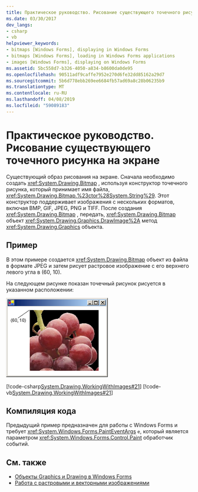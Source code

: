 ```yaml
---
title: Практическое руководство. Рисование существующего точечного рисунка на экране
ms.date: 03/30/2017
dev_langs:
- csharp
- vb
helpviewer_keywords:
- bitmaps [Windows Forms], displaying in Windows Forms
- bitmaps [Windows Forms], loading in Windows Forms applications
- images [Windows Forms], displaying on Windows Forms
ms.assetid: 5bc558d7-b326-4050-a834-b8600da0de95
ms.openlocfilehash: 90511adf9caffe7952e270d6fe32dd85162a29d7
ms.sourcegitcommit: 5b6d778ebb269ee6684fb57ad69a8c28b06235b9
ms.translationtype: MT
ms.contentlocale: ru-RU
ms.lasthandoff: 04/08/2019
ms.locfileid: "59089183"
---
```

# <a name="how-to-draw-an-existing-bitmap-to-the-screen"></a>Практическое руководство. Рисование существующего точечного рисунка на экране
Существующий образ рисования на экране. Сначала необходимо создать <xref:System.Drawing.Bitmap> , используя конструктор точечного рисунка, который принимает имя файла, <xref:System.Drawing.Bitmap.%23ctor%28System.String%29>. Этот конструктор поддерживает изображения с нескольких форматов, включая BMP, GIF, JPEG, PNG и TIFF. После создания <xref:System.Drawing.Bitmap> , передать, <xref:System.Drawing.Bitmap> объект <xref:System.Drawing.Graphics.DrawImage%2A> метод <xref:System.Drawing.Graphics> объекта.  
  
## <a name="example"></a>Пример  
 В этом примере создается <xref:System.Drawing.Bitmap> объект из файла в формате JPEG и затем рисует растровое изображение с его верхнего левого угла в (60, 10).  
  
 На следующем рисунке показан точечный рисунок рисуется в указанном расположении:  
  
 ![Снимок экрана, показывающий изображение в указанной позиции.](./media/how-to-draw-an-existing-bitmap-to-the-screen/bitmap-specified-position.png)  
  
 [!code-csharp[System.Drawing.WorkingWithImages#21](~/samples/snippets/csharp/VS_Snippets_Winforms/System.Drawing.WorkingWithImages/CS/Class1.cs#21)]
 [!code-vb[System.Drawing.WorkingWithImages#21](~/samples/snippets/visualbasic/VS_Snippets_Winforms/System.Drawing.WorkingWithImages/VB/Class1.vb#21)]  
  
## <a name="compiling-the-code"></a>Компиляция кода  
 Предыдущий пример предназначен для работы с Windows Forms и требует <xref:System.Windows.Forms.PaintEventArgs> `e`, который является параметром <xref:System.Windows.Forms.Control.Paint> обработчик событий.  
  
## <a name="see-also"></a>См. также

- [Объекты Graphics и Drawing в Windows Forms](graphics-and-drawing-in-windows-forms.md)
- [Работа с растровыми и векторными изображениями](working-with-images-bitmaps-icons-and-metafiles.md)
